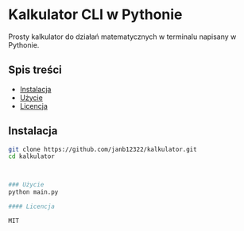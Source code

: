 # Kalkulator CLI w Pythonie
Prosty kalkulator do działań matematycznych w terminalu napisany w Pythonie.

## Spis treści
- [Instalacja](#instalacja)
- [Użycie](#użycie)
- [Licencja](#licencja)

## Instalacja

```bash
git clone https://github.com/janb12322/kalkulator.git
cd kalkulator



### Użycie
python main.py

#### Licencja

MIT
